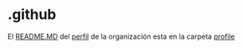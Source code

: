 # .github
El [README.MD](https://github.com/MaculaCSA/.github/blob/main/profile/README.md) del [perfil](https://github.com/MaculaCSA/) de la organización esta en la carpeta [profile](https://github.com/MaculaCSA/.github/tree/main/profile)
